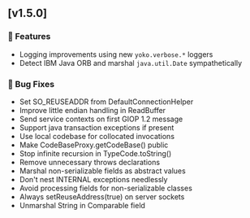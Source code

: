 ## [v1.5.0]

### 🚀 Features
- Logging improvements using new `yoko.verbose.*` loggers
- Detect IBM Java ORB and marshal `java.util.Date` sympathetically

### 🐛 Bug Fixes
- Set SO_REUSEADDR from DefaultConnectionHelper
- Improve little endian handling in ReadBuffer
- Send service contexts on first GIOP 1.2 message
- Support java transaction exceptions if present
- Use local codebase for collocated invocations
- Make CodeBaseProxy.getCodeBase() public
- Stop infinite recursion in TypeCode.toString()
- Remove unnecessary throws declarations
- Marshal non-serializable fields as abstract values
- Don't nest INTERNAL exceptions needlessly
- Avoid processing fields for non-serializable classes
- Always setReuseAddress(true) on server sockets
- Unmarshal String in Comparable field

